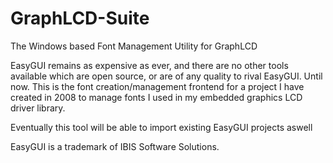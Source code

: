 # GraphLCD-Suite
The Windows based Font Management Utility for GraphLCD

EasyGUI remains as expensive as ever, and there are no other tools available which are open source, or are of
any quality to rival EasyGUI. Until now. This is the font creation/management frontend for a project I have created
in 2008 to manage fonts I used in my embedded graphics LCD driver library.

Eventually this tool will be able to import existing EasyGUI projects aswell

EasyGUI is a trademark of IBIS Software Solutions.
